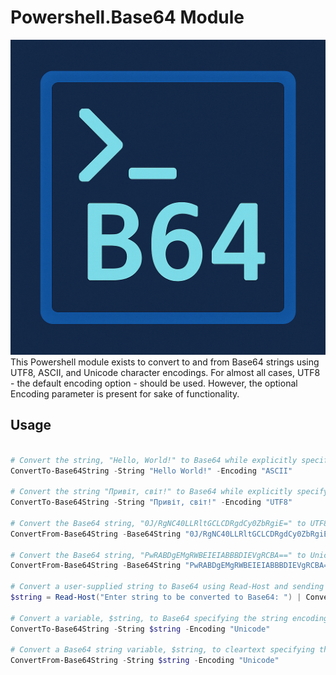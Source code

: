 # Powershell.Base64 Module
![Powershell.Base64 Logo](./Assets/B64-Logo-2.png "Powershell.Base64 Logo")
This Powershell module exists to convert to and from Base64 strings using UTF8, ASCII, and Unicode character encodings. For almost all cases, UTF8 - the default encoding option - should be used. However, the optional Encoding parameter is present for sake of functionality. 

## Usage
``` Powershell

# Convert the string, "Hello, World!" to Base64 while explicitly specifying the supplied text encoding as ASCII.
ConvertTo-Base64String -String "Hello World!" -Encoding "ASCII"

# Convert the string "Привіт, світ!" to Base64 while explicitly specifying the supplied text encoding as UTF8. UTF8 is the default switch parameter, so this is not necesarry but is provided for sake of example.
ConvertTo-Base64String -String "Привіт, світ!" -Encoding "UTF8"

# Convert the Base64 string, "0J/RgNC40LLRltGCLCDRgdCy0ZbRgiE=" to UTF8 text while explicitly specifying UTF8 Encoding.
ConvertFrom-Base64String -Base64String "0J/RgNC40LLRltGCLCDRgdCy0ZbRgiE=" -Encoding "UTF8"

# Convert the Base64 string, "PwRABDgEMgRWBEIEIABBBDIEVgRCBA==" to Unicode text while explicitly specifying Unicode encoding.
ConvertFrom-Base64String -Base64String "PwRABDgEMgRWBEIEIABBBDIEVgRCBA==" -Encoding "Unicode"

# Convert a user-supplied string to Base64 using Read-Host and sending as pipeline-input to a Convert statement.
$string = Read-Host("Enter string to be converted to Base64: ") | ConvertTo-Base64String

# Convert a variable, $string, to Base64 specifying the string encoding as Unicode.
ConvertTo-Base64String -String $string -Encoding "Unicode"

# Convert a Base64 string variable, $string, to cleartext specifying the destination encoding as Unicode.
ConvertFrom-Base64String -String $string -Encoding "Unicode"

```